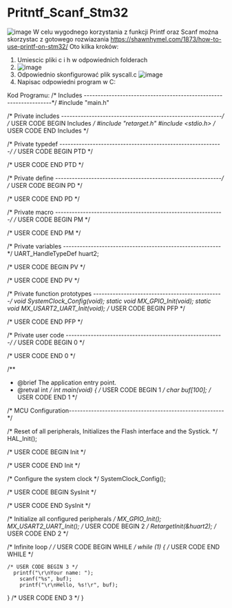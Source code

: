 # Pritntf_Scanf_Stm32

![image](https://github.com/Wneq1/Pritntf_Scanf_Stm32/assets/127328405/a47097c0-59bd-464c-82da-3aaa9a9869ea)
W celu wygodnego korzystania z funkcji Printf oraz Scanf można skorzystac z gotowego rozwiazania 
https://shawnhymel.com/1873/how-to-use-printf-on-stm32/
Oto kilka kroków:
1. Umiescic pliki c i h w odpowiednich folderach
2. ![image](https://github.com/Wneq1/Pritntf_Scanf_Stm32/assets/127328405/f8240c2b-ee55-4d0a-8ec0-33bc762cc305)
3. Odpowiednio skonfigurować plik syscall.c
![image](https://github.com/Wneq1/Pritntf_Scanf_Stm32/assets/127328405/f35449d4-4f26-4798-bfaa-0c5055158006)
4. Napisac odpowiedni program w C:

Kod Programu:
/* Includes ------------------------------------------------------------------*/
#include "main.h"

/* Private includes ----------------------------------------------------------*/
/* USER CODE BEGIN Includes */
#include "retarget.h"
#include <stdio.h>
/* USER CODE END Includes */

/* Private typedef -----------------------------------------------------------*/
/* USER CODE BEGIN PTD */

/* USER CODE END PTD */

/* Private define ------------------------------------------------------------*/
/* USER CODE BEGIN PD */

/* USER CODE END PD */

/* Private macro -------------------------------------------------------------*/
/* USER CODE BEGIN PM */

/* USER CODE END PM */

/* Private variables ---------------------------------------------------------*/
UART_HandleTypeDef huart2;

/* USER CODE BEGIN PV */

/* USER CODE END PV */

/* Private function prototypes -----------------------------------------------*/
void SystemClock_Config(void);
static void MX_GPIO_Init(void);
static void MX_USART2_UART_Init(void);
/* USER CODE BEGIN PFP */

/* USER CODE END PFP */

/* Private user code ---------------------------------------------------------*/
/* USER CODE BEGIN 0 */

/* USER CODE END 0 */

/**
  * @brief  The application entry point.
  * @retval int
  */
int main(void)
{
  /* USER CODE BEGIN 1 */
	char buf[100];
  /* USER CODE END 1 */

  /* MCU Configuration--------------------------------------------------------*/

  /* Reset of all peripherals, Initializes the Flash interface and the Systick. */
  HAL_Init();

  /* USER CODE BEGIN Init */

  /* USER CODE END Init */

  /* Configure the system clock */
  SystemClock_Config();

  /* USER CODE BEGIN SysInit */

  /* USER CODE END SysInit */

  /* Initialize all configured peripherals */
  MX_GPIO_Init();
  MX_USART2_UART_Init();
  /* USER CODE BEGIN 2 */
RetargetInit(&huart2);
  /* USER CODE END 2 */

  /* Infinite loop */
  /* USER CODE BEGIN WHILE */
  while (1)
  {
    /* USER CODE END WHILE */

    /* USER CODE BEGIN 3 */
	  printf("\r\nYour name: ");
	    scanf("%s", buf);
	    printf("\r\nHello, %s!\r", buf);
  }
  /* USER CODE END 3 */
}
